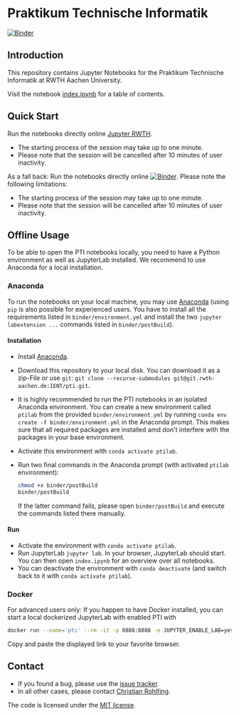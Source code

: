 # Praktikum Technische Informatik

[![Binder](https://mybinder.org/badge_logo.svg)](https://mybinder.org/v2/git/https%3A%2F%2Fgit.rwth-aachen.de%2FIENT%2Fpti/master?urlpath=lab/tree/index.ipynb)

## Introduction

This repository contains Jupyter Notebooks for the Praktikum Technische Informatik at RWTH Aachen University.

Visit the notebook [index.ipynb](index.ipynb) for a table of contents.

## Quick Start

Run the notebooks directly online [Jupyter RWTH](https://jupyter.rwth-aachen.de).

* The starting process of the session may take up to one minute.
* Please note that the session will be cancelled after 10 minutes of user inactivity.

As a fall back:
Run the notebooks directly online [![Binder](https://mybinder.org/badge_logo.svg)](https://mybinder.org/v2/git/https%3A%2F%2Fgit.rwth-aachen.de%2FIENT%2Fpti/master?urlpath=lab/tree/index.ipynb). Please note the following limitations:

* The starting process of the session may take up to one minute.
* Please note that the session will be cancelled after 10 minutes of user inactivity.


## Offline Usage

To be able to open the PTI notebooks locally, you need to have a Python environment as well as JupyterLab installed. We recommend to use Anaconda for a local installation.

### Anaconda

To run the notebooks on your local machine, you may use [Anaconda](https://www.anaconda.com/) (using `pip` is also possible for experienced users. You have to install all the requirements listed in `binder/environment.yml` and install the two `jupyter labextension ...` commands listed in `binder/postBuild`).

#### Installation

* Install [Anaconda](https://www.anaconda.com/).
* Download this repository to your local disk. You can download it as a zip-File or use `git`:  `git clone --recurse-submodules git@git.rwth-aachen.de:IENT/pti.git`.
* It is highly recommended to run the PTI notebooks in an isolated Anaconda environment. You can create a new environment called `ptilab` from the provided `binder/environment.yml` by running `conda env create -f binder/environment.yml` in the Anaconda prompt. This makes sure that all required packages are installed amd don't interfere with the packages in your base environment.
* Activate this environment with `conda activate ptilab`.
* Run two final commands in the Anaconda prompt (with activated `ptilab` environment):

  ```bash
  chmod +x binder/postBuild
  binder/postBuild
  ```

  If the latter command fails, please open `binder/postBuild` and execute the commands listed there manually.

#### Run

* Activate the environment  with `conda activate ptilab`.
* Run JupyterLab  `jupyter lab`. In your browser, JupyterLab should start. You can then open `index.ipynb` for an overview over all notebooks.
* You can deactivate the environment with `conda deactivate` (and switch back to it with `conda activate ptilab`).

### Docker

For advanced users only: If you happen to have Docker installed, you can start a local dockerized JupyterLab with enabled PTI with

```bash
docker run --name='pti' --rm -it -p 8888:8888 -e JUPYTER_ENABLE_LAB=yes registry.git.rwth-aachen.de/ient/pti:master
```

Copy and paste the displayed link to your favorite browser.

## Contact

* If you found a bug, please use the [issue tracker](https://git.rwth-aachen.de/IENT/pti/issues).
* In all other cases, please contact [Christian Rohlfing](http://www.ient.rwth-aachen.de/cms/c_rohlfing/).

The code is licensed under the [MIT license](https://opensource.org/licenses/MIT).